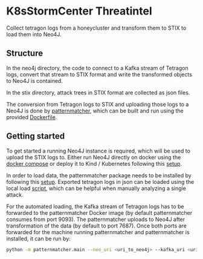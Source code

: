 # K8sStormCenter Threatintel
Collect tetragon logs from a honeycluster and transform them to STIX to load them into Neo4J.

## Structure
In the neo4j directory, the code to connect to a Kafka stream of Tetragon logs, convert that stream to STIX format and write the transformed objects to Neo4J is contained.

In the stix directory, attack trees in STIX format are collected as json files.


The conversion from Tetragon logs to STIX and uploading those logs to a Neo4J is done by [patternmatcher](./neo4j/pattern_matcher), which can be built and run using the provided [Dockerfile](./neo4j/pattern_matcher/Dockerfile).

## Getting started
To get started a running Neo4J instance is required, which will be used to upload the STIX logs to. Either run Neo4J directly on docker using the [docker compose](./neo4j/docker-compose.yaml) or deploy it to Kind / Kubernetes following this [setup](./neo4j/README.md).


In order to load data, the patternmatcher package needs to be installed by following this [setup](./neo4j/pattern_matcher/README.md).
Exported tetragon logs in json can be loaded using the local load [script](./neo4j/pattern_matcher/scripts/load_local.sh), which can be helpful when manually analyzing a single attack.

For the automated loading, the Kafka stream of Tetragon logs has to be forwarded to the patternmatcher Docker image (by default patternmatcher consumes from port 9093).
The patternmatcher uploads to Neo4J after transformation of the data (by default to port 7687).
Once both ports are forwarded for the machine running patternmatcher and patternmatcher is installed, it can be run by:

```bash
python -m patternmatcher.main --neo_uri <uri_to_neo4j> --kafka_uri <uri_to_kafka_stream>
```






